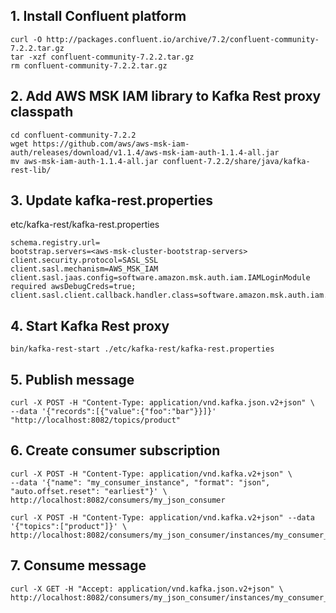 ## 1. Install Confluent platform
```
curl -O http://packages.confluent.io/archive/7.2/confluent-community-7.2.2.tar.gz
tar -xzf confluent-community-7.2.2.tar.gz
rm confluent-community-7.2.2.tar.gz
```

## 2. Add AWS MSK IAM library to Kafka Rest proxy classpath
```
cd confluent-community-7.2.2
wget https://github.com/aws/aws-msk-iam-auth/releases/download/v1.1.4/aws-msk-iam-auth-1.1.4-all.jar
mv aws-msk-iam-auth-1.1.4-all.jar confluent-7.2.2/share/java/kafka-rest-lib/
```
## 3. Update kafka-rest.properties
etc/kafka-rest/kafka-rest.properties
```
schema.registry.url=
bootstrap.servers=<aws-msk-cluster-bootstrap-servers>
client.security.protocol=SASL_SSL
client.sasl.mechanism=AWS_MSK_IAM
client.sasl.jaas.config=software.amazon.msk.auth.iam.IAMLoginModule required awsDebugCreds=true;
client.sasl.client.callback.handler.class=software.amazon.msk.auth.iam.IAMClientCallbackHandler
```

## 4. Start Kafka Rest proxy
```
bin/kafka-rest-start ./etc/kafka-rest/kafka-rest.properties
```

## 5. Publish message
```
curl -X POST -H "Content-Type: application/vnd.kafka.json.v2+json" \
--data '{"records":[{"value":{"foo":"bar"}}]}' "http://localhost:8082/topics/product"
```

## 6. Create consumer subscription
```
curl -X POST -H "Content-Type: application/vnd.kafka.v2+json" \
--data '{"name": "my_consumer_instance", "format": "json", "auto.offset.reset": "earliest"}' \
http://localhost:8082/consumers/my_json_consumer

curl -X POST -H "Content-Type: application/vnd.kafka.v2+json" --data '{"topics":["product"]}' \
http://localhost:8082/consumers/my_json_consumer/instances/my_consumer_instance/subscription
```

## 7. Consume message
```
curl -X GET -H "Accept: application/vnd.kafka.json.v2+json" \
http://localhost:8082/consumers/my_json_consumer/instances/my_consumer_instance/records
```